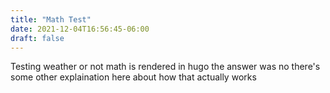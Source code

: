 ```yaml
---
title: "Math Test"
date: 2021-12-04T16:56:45-06:00
draft: false
---
```


Testing weather or not math is rendered in hugo the answer was no
there's some other explaination here about how that actually works

